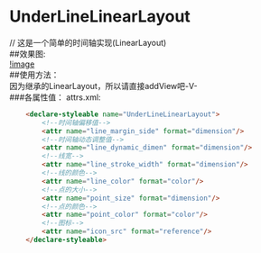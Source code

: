 # UnderLineLinearLayout
// 这是一个简单的时间轴实现(LinearLayout)</br>
##效果图:</br>
[!image](https://github.com/razerdp/UnderLineLinearLayout/blob/master/img/underlinelayout.gif)
</br>
##使用方法：</br>
 因为继承的LinearLayout，所以请直接addView吧-V-</br>
###各属性值：
 attrs.xml:</br>
```html
    <declare-styleable name="UnderLineLinearLayout">
        <!--时间轴偏移值-->
        <attr name="line_margin_side" format="dimension"/>
        <!--时间轴动态调整值-->
        <attr name="line_dynamic_dimen" format="dimension"/>
        <!--线宽-->
        <attr name="line_stroke_width" format="dimension"/>
        <!--线的颜色-->
        <attr name="line_color" format="color"/>
        <!--点的大小-->
        <attr name="point_size" format="dimension"/>
        <!--点的颜色-->
        <attr name="point_color" format="color"/>
        <!--图标-->
        <attr name="icon_src" format="reference"/>
    </declare-styleable>
```    
 
